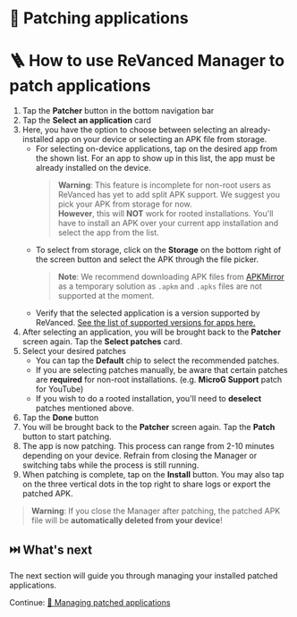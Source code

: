 # 🧩 Patching applications


# 🪜 How to use ReVanced Manager to patch applications 

1. Tap the **Patcher** button in the bottom navigation bar
2. Tap the **Select an application** card
3. Here, you have the option to choose between selecting an already-installed app on your device or selecting an APK file from storage.
   * For selecting on-device applications, tap on the desired app from the shown list. For an app to show up in this list, the app must be already installed on the device.
     > **Warning**: This feature is incomplete for non-root users as ReVanced has yet to add split APK support. We suggest you pick your APK from storage for now.  
     **However**, this will **NOT** work for rooted installations. You'll have to install an APK over your current app installation and select the app from the list.
   * To select from storage, click on the **Storage** on the bottom right of the screen button and select the APK through the file picker.
     > **Note**: We recommend downloading APK files from [APKMirror](https://www.apkmirror.com/) as a temporary solution as `.apkm` and `.apks` files are not supported at the moment.
   * Verify that the selected application is a version supported by ReVanced. [See the list of supported versions for apps here.](https://github.com/revanced/revanced-patches#-patches)
4. After selecting an application, you will be brought back to the **Patcher** screen again. Tap the **Select patches** card.
5. Select your desired patches
   * You can tap the **Default** chip to select the recommended patches.
   * If you are selecting patches manually, be aware that certain patches are **required** for non-root installations. (e.g. **MicroG Support** patch for YouTube)
   * If you wish to do a rooted installation, you'll need to **deselect** patches mentioned above.
6. Tap the **Done** button
7. You will be brought back to the **Patcher** screen again. Tap the **Patch** button to start patching.
8. The app is now patching. This process can range from 2-10 minutes depending on your device. Refrain from closing the Manager or switching tabs while the process is still running.
9.  When patching is complete, tap on the **Install** button. You may also tap on the three vertical dots in the top right to share logs or export the patched APK.
   > **Warning**: If you close the Manager after patching, the patched APK file will be **automatically deleted from your device**!

## ⏭️ What's next

The next section will guide you through managing your installed patched applications.

Continue: [🧰 Managing patched applications](2_managing-patched-applications.md)